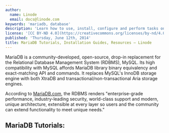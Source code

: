 ```yaml
---
author:
  name: Linode
  email: docs@linode.com
keywords: 'mariadb, database'
description: 'Learn how to use, install, configure and perform tasks on database management platform MariaDB in these tutorials.'
license: '[CC BY-ND 4.0](https://creativecommons.org/licenses/by-nd/4.0)'
published: 'Thursday, June 12th, 2014'
title: MariaDB Tutorials, Installation Guides, Resources – Linode
---
```


MariaDB is a community-developed, open-source, drop-in replacement for the Relational Database Management System (RDBMS), MySQL. Its high compatibility with MySQL affords MariaDB library binary equivalency and exact-matching API and commands. It replaces MySQL's InnoDB storage engine with both XtraDB and transactional/non-transactional Aria storage engines.

According to [MariaDB.com](https://mariadb.com/), the RDBMS renders "enterprise-grade performance, industry-leading security, world-class support and modern, unique architecture, extensible at every layer so users and the community can extend functionality to meet unique needs."

## MariaDB Tutorials:
